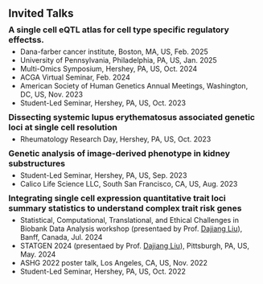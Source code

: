 <h1 id="invited-talks"></h1>

<h2 style="margin: 60px 0px 10px;">Invited Talks</h2>


<h3 style="margin:10px 0px 5px;">A single cell eQTL atlas for cell type specific regulatory effectss.</h3>

<ul style="margin:0 0 5px;">
  <li>Dana-farber cancer institute, Boston, MA, US, Feb. 2025</li>
  <li>University of Pennsylvania, Philadelphia, PA, US, Jan. 2025</li>
  <li>Multi-Omics Symposium, Hershey, PA, US, Oct. 2024</li>
  <li>ACGA Virtual Seminar, Feb. 2024</li>
  <li>American Society of Human Genetics Annual Meetings, Washington, DC, US, Nov. 2023</li>
  <li>Student-Led Seminar, Hershey, PA, US, Oct. 2023</li>
</ul>

<h3 style="margin:10px 0px 5px;">Dissecting systemic lupus erythematosus associated genetic loci at single cell resolution</h3>

<ul style="margin:0 0 5px;">
  <li>Rheumatology Research Day, Hershey, PA, US, Oct. 2023</li>
</ul>

<h3 style="margin:10px 0px 5px;">Genetic analysis of image-derived phenotype in kidney substructures</h3>

<ul style="margin:0 0 5px;">
   <li>Student-Led Seminar, Hershey, PA, US, Sep. 2023</li>
  <li>Calico Life Science LLC, South San Francisco, CA, US, Aug. 2023</li>
</ul>

<h3 style="margin:10px 0px 5px;">Integrating single cell expression quantitative trait loci summary statistics to understand complex trait risk genes</h3>

<ul style="margin:0 0 5px;">
  <li>Statistical, Computational, Translational, and Ethical Challenges in Biobank Data Analysis workshop (presentaed by Prof. <a href="https://dajiangliu.blog/" target="_blank">Dajiang Liu</a>), Banff, Canada, Jul. 2024</li>
  <li>STATGEN 2024 (presentaed by Prof. <a href="https://dajiangliu.blog/" target="_blank">Dajiang Liu</a>), Pittsburgh, PA, US, May. 2024</li>
  <li>ASHG 2022 poster talk, Los Angeles, CA, US, Nov. 2022</li>
  <li>Student-Led Seminar, Hershey, PA, US, Oct. 2022</li>
</ul>
